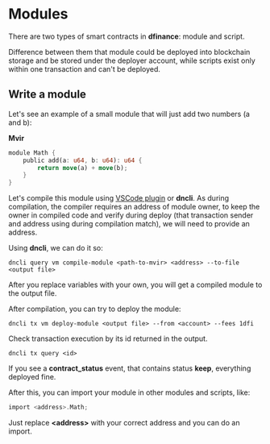 # Modules

There are two types of smart contracts in **dfinance**: module and script.

Difference between them that module could be deployed into blockchain storage and be stored under the deployer account, while scripts exist only within one transaction and can't be deployed.

## Write a module

Let's see an example of a small module that will just add two numbers \(a and b\):

**Mvir**

```rust
module Math {
    public add(a: u64, b: u64): u64 {
        return move(a) + move(b);
    }
}
```

Let's compile this module using [VSCode plugin](https://marketplace.visualstudio.com/items?itemName=damirka.move-ide) or **dncli**. As during compilation, the compiler requires an address of module owner, to keep the owner in compiled code and verify during deploy \(that transaction sender and address using during compilation match\), we will need to provide an address.

Using **dncli**, we can do it so:

```text
dncli query vm compile-module <path-to-mvir> <address> --to-file <output file>
```

After you replace variables with your own, you will get a compiled module to the output file.

After compilation, you can try to deploy the module:

```text
dncli tx vm deploy-module <output file> --from <account> --fees 1dfi
```

Check transaction execution by its id returned in the output.

```text
dncli tx query <id>
```

If you see a **contract\_status** event, that contains status **keep**, everything deployed fine.

After this, you can import your module in other modules and scripts, like:

```rust
import <address>.Math;
```

Just replace **&lt;address&gt;** with your correct address and you can do an import.
